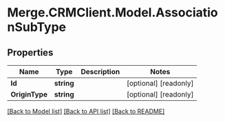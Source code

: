 # Merge.CRMClient.Model.AssociationSubType

## Properties

Name | Type | Description | Notes
------------ | ------------- | ------------- | -------------
**Id** | **string** |  | [optional] [readonly] 
**OriginType** | **string** |  | [optional] [readonly] 

[[Back to Model list]](../README.md#documentation-for-models) [[Back to API list]](../README.md#documentation-for-api-endpoints) [[Back to README]](../README.md)

